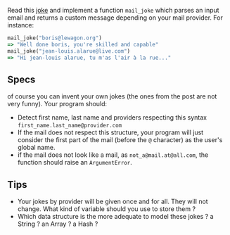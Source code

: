 Read this [joke](http://theoatmeal.com/comics/email_address) and implement a function `mail_joke` which parses an input email and returns a custom message depending on your mail provider. For instance:

```ruby
mail_joke("boris@lewagon.org")
=> "Well done boris, you're skilled and capable"
mail_joke("jean-louis.alarue@live.com")
=> "Hi jean-louis alarue, tu m'as l'air à la rue..."
```

## Specs
of course you can invent your own jokes (the ones from the post are not very funny). Your program should:
* Detect first name, last name and providers respecting this syntax `first_name.last_name@provider.com`
* If the mail does not respect this structure, your program will just consider the first part of the mail (before the `@` character) as the user's global name.
* if the mail does not look like a mail, as `not_a@mail.at@all.com`, the function should raise an `ArgumentError`.

## Tips
* Your jokes by provider will be given once and for all. They will not change. What kind of variable should you use to store them ?
* Which data structure is the more adequate to model these jokes ? a String ? an Array ? a Hash ?

